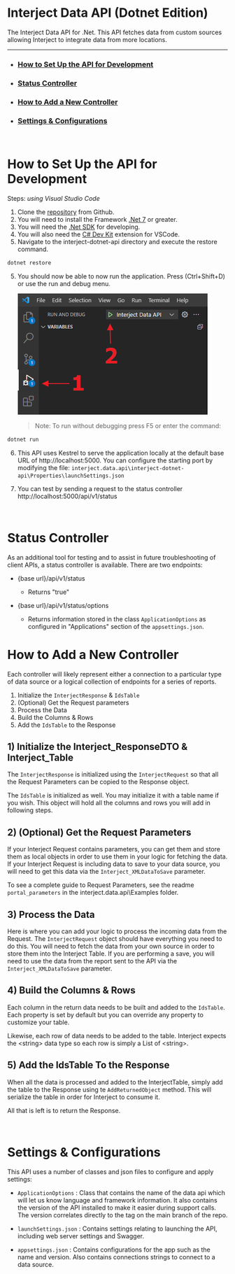 # Interject Data API (Dotnet Edition)

The Interject Data API for .Net. This API fetches data from custom sources allowing Interject to integrate data from more locations.

---

- ### **[How to Set Up the API for Development](#how-to-setup-the-api-for-development)**
- ### **[Status Controller](#status-controller)**
- ### **[How to Add a New Controller](#how-to-add-a-new-controller)**
- ### **[Settings & Configurations](#settings--configurations)**

<br>

# How to Set Up the API for Development

Steps: _using Visual Studio Code_

1. Clone the [repository](https://github.com/GoInterject/ids-dotnet-api) from Github.
2. You will need to install the Framework [.Net 7](https://dotnet.microsoft.com/en-us/download/dotnet) or greater.
3. You will need the [.Net SDK](https://dotnet.microsoft.com/download) for developing.
3. You will also need the [C# Dev Kit](https://code.visualstudio.com/docs/languages/csharp) extension for VSCode.
4. Navigate to the interject-dotnet-api directory and execute the restore command.
```csharp
dotnet restore
```
5. You should now be able to now run the application. Press (Ctrl+Shift+D) or use the run and debug menu.

   <img src="./ReadmeSrc/VSCodeDebug.png">

   >Note: To run without debugging press F5 or enter the command:

```csharp
dotnet run
```

6. This API uses Kestrel to serve the application locally at the default base URL of http://localhost:5000. You can configure the starting port by modifying the file: `interject.data.api\interject-dotnet-api\Properties\launchSettings.json`

7. You can test by sending a request to the status controller http://localhost:5000/api/v1/status

<br>

# Status Controller

As an additional tool for testing and to assist in future troubleshooting of client APIs, a status controller is available. There are two endpoints:

- {base url}/api/v1/status 

   - Returns "true"

- {base url}/api/v1/status/options
   - Returns information stored in the class `ApplicationOptions` as configured in "Applications" section of the `appsettings.json`.

# How to Add a New Controller

Each controller will likely represent either a connection to a particular type of data source or a logical collection of endpoints for a series of reports. 

1. Initialize the `InterjectResponse` & `IdsTable`
2. (Optional) Get the Request parameters
3. Process the Data
4. Build the Columns & Rows
5. Add the `IdsTable` to the Response

## 1) Initialize the Interject_ResponseDTO & Interject_Table

The `InterjectResponse` is initialized using the `InterjectRequest` so that all the Request Parameters can be copied to the Response object.

The `IdsTable` is initialized as well. You may initialize it with a table name if you wish. This object will hold all the columns and rows you will add in following steps.

## 2) (Optional) Get the Request Parameters

If your Interject Request contains parameters, you can get them and store them as local objects in order to use them in your logic for fetching the data. If your Interject Request is including data to save to your data source, you will need to get this data via the `Interject_XMLDataToSave` parameter.

To see a complete guide to Request Parameters, see the readme `portal_parameters` in the interject.data.api\Examples folder.

## 3) Process the Data

Here is where you can add your logic to process the incoming data from the Request. The `InterjectRequest` object should have everything you need to do this. You will need to fetch the data from your own source in order to store them into the Interject Table. If you are performing a save, you will need to use the data from the report sent to the API via the `Interject_XMLDataToSave` parameter.

## 4) Build the Columns & Rows

Each column in the return data needs to be built and added to the `IdsTable`. Each property is set by default but you can override any property to customize your table.

Likewise, each row of data needs to be added to the table. Interject expects the &lt;string&gt; data type so each row is simply a List of &lt;string&gt;.

## 5) Add the IdsTable To the Response

When all the data is processed and added to the InterjectTable, simply add the table to the Response using te `AddReturnedObject` method. This will serialize the table in order for Interject to consume it.

All that is left is to return the Response.

<br>

# Settings & Configurations

This API uses a number of classes and json files to configure and apply settings:

- `ApplicationOptions` : Class that contains the name of the data api which will let us know language and framework information. It also contains the version of the API installed to make it easier during support calls. The version correlates directly to the tag on the main branch of the repo.

- `launchSettings.json` : Contains settings relating to launching the API, including web server settings and Swagger.

- `appsettings.json` : Contains configurations for the app such as the name and version. Also contains connections strings to connect to a data source. 